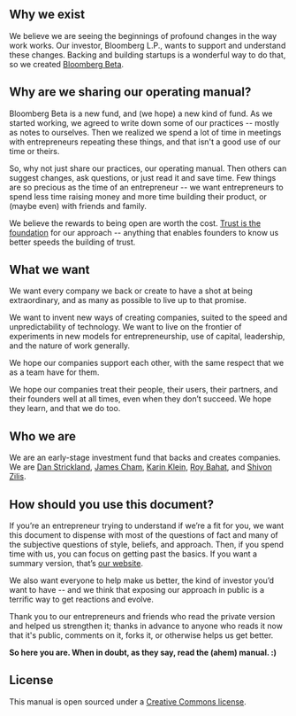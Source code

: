 ## Why we exist

We believe we are seeing the beginnings of profound changes in the way work works. Our investor, Bloomberg L.P., wants to support and understand these changes. Backing and building startups is a wonderful way to do that, so we created [Bloomberg Beta](http://www.bloombergbeta.com).

## Why are we sharing our operating manual?

Bloomberg Beta is a new fund, and (we hope) a new kind of fund. As we started working, we agreed to write down some of our practices -- mostly as notes to ourselves. Then we realized we spend a lot of time in meetings with entrepreneurs repeating these things, and that isn't a good use of our time or theirs.

So, why not just share our practices, our operating manual. Then others can suggest changes, ask questions, or just read it and save time. Few things are so precious as the time of an entrepreneur -- we want entrepreneurs to spend less time raising money and more time building their product, or (maybe even) with friends and family.

We believe the rewards to being open are worth the cost. [Trust is the foundation](http://also.roybahat.com/post/91847335194/the-trust-thing) for our approach -- anything that enables founders to know us better speeds the building of trust.

## What we want

We want every company we back or create to have a shot at being extraordinary, and as many as possible to live up to that promise. 

We want to invent new ways of creating companies, suited to the speed and unpredictability of technology. We want to live on the frontier of experiments in new models for entrepreneurship, use of capital, leadership, and the nature of work generally.

We hope our companies support each other, with the same respect that we as a team have for them.

We hope our companies treat their people, their users, their partners, and their founders well at all times, even when they don’t succeed. We hope they learn, and that we do too.

## Who we are

We are an early-stage investment fund that backs and creates companies. We are [Dan Strickland](http://twitter.com/strickland_dan), [James Cham](http://twitter.com/jamescham), [Karin Klein](http://twitter.com/karinklein), [Roy Bahat](http://twitter.com/roybahat), and [Shivon Zilis](http://twitter.com/shivon).

## How should you use this document?

If you’re an entrepreneur trying to understand if we’re a fit for you, we want this document to dispense with most of the questions of fact and many of the subjective questions of style, beliefs, and approach. Then, if you spend time with us, you can focus on getting past the basics. If you want a summary version, that’s [our website](http://bloombergbeta.com).

We also want everyone to help make us better, the kind of investor you’d want to have -- and we think that exposing our approach in public is a terrific way to get reactions and evolve.

Thank you to our entrepreneurs and friends who read the private version and helped us strengthen it; thanks in advance to anyone who reads it now that it's public, comments on it, forks it, or otherwise helps us get better.

**So here you are. When in doubt, as they say, read the (ahem) manual. :)**

## License

This manual is open sourced under a [Creative Commons license](http://creativecommons.org/licenses/by/3.0/deed.en_US]).
